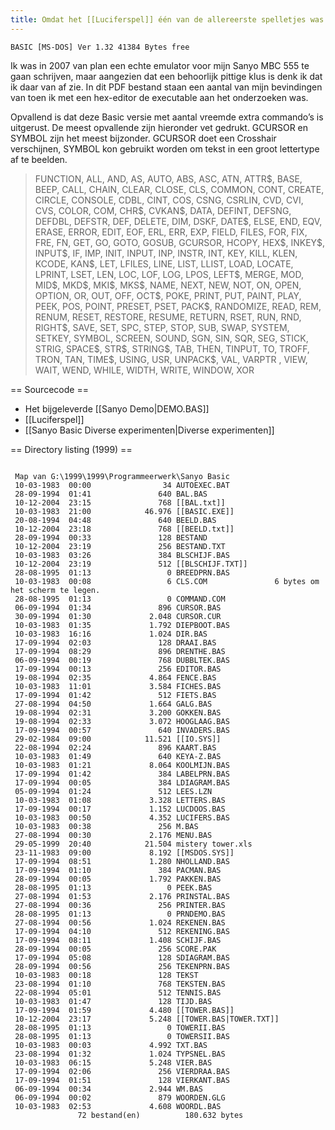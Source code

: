 ```yaml
---
title: Omdat het [[Luciferspel]] één van de allereerste spelletjes was die ik schreef voor mijn destijds al 10 jaar oude [[Sanyo MBC 555]] computer in [[1994]], heb ik een soort van nep-emulator gemaakt zodat je het luciferspel kunt spelen precies zo als ie toen ook werkte.
---
```


<code>BASIC [MS-DOS] Ver 1.32 41384 Bytes free </code>

Ik was in 2007 van plan een echte emulator voor mijn Sanyo MBC 555 te gaan schrijven, maar aangezien dat een behoorlijk pittige klus is denk ik dat ik daar van af zie. In dit PDF bestand staan een aantal van mijn bevindingen van toen ik met een hex-editor de executable aan het onderzoeken was.

Opvallend is dat deze Basic versie met aantal vreemde extra commando’s is uitgerust. De meest opvallende zijn hieronder vet gedrukt. GCURSOR en SYMBOL zijn het meest bijzonder. GCURSOR doet een Crosshair verschijnen, SYMBOL kon gebruikt worden om tekst in een groot lettertype af te beelden.

<blockquote>FUNCTION, ALL, AND, AS, AUTO, ABS, ASC, ATN, ATTR$, BASE, BEEP, CALL, CHAIN, CLEAR, CLOSE, CLS, COMMON, CONT, CREATE, CIRCLE, CONSOLE, CDBL, CINT, COS, CSNG, CSRLIN, CVD, CVI, CVS, COLOR, COM, CHR$, CVKAN$, DATA, DEFINT, DEFSNG, DEFDBL, DEFSTR, DEF, DELETE, DIM, DSKF, DATE$, ELSE, END, EQV, ERASE, ERROR, EDIT, EOF, ERL, ERR, EXP, FIELD, FILES, FOR, FIX, FRE, FN, GET, GO, GOTO, GOSUB, GCURSOR, HCOPY, HEX$, INKEY$, INPUT$, IF, IMP, INIT, INPUT, INP, INSTR, INT, KEY, KILL, KLEN, KCODE, KAN$, LET, LFILES, LINE, LIST, LLIST, LOAD, LOCATE, LPRINT, LSET, LEN, LOC, LOF, LOG, LPOS, LEFT$, MERGE, MOD, MID$, MKD$, MKI$, MKS$, NAME, NEXT, NEW, NOT, ON, OPEN, OPTION, OR, OUT, OFF, OCT$, POKE, PRINT, PUT, PAINT, PLAY, PEEK, POS, POINT, PRESET, PSET, PACK$, RANDOMIZE, READ, REM, RENUM, RESET, RESTORE, RESUME, RETURN, RSET, RUN, RND, RIGHT$, SAVE, SET, SPC, STEP, STOP, SUB, SWAP, SYSTEM, SETKEY, SYMBOL, SCREEN, SOUND, SGN, SIN, SQR, SEG, STICK, STRIG, SPACE$, STR$, STRING$, TAB, THEN, TINPUT, TO, TROFF, TRON, TAN, TIME$, USING, USR, UNPACK$, VAL, VARPTR , VIEW, WAIT, WEND, WHILE, WIDTH, WRITE, WINDOW, XOR</blockquote>

== Sourcecode ==

* Het bijgeleverde [[Sanyo Demo|DEMO.BAS]]
* [[Luciferspel]]
* [[Sanyo Basic Diverse experimenten|Diverse experimenten]]

== Directory listing (1999) ==

<code>
 Map van G:\1999\1999\Programmeerwerk\Sanyo Basic
 10-03-1983  00:00                34 AUTOEXEC.BAT
 28-09-1994  01:41               640 BAL.BAS
 10-12-2004  23:15               768 [[BAL.txt]]
 10-03-1983  21:00            46.976 [[BASIC.EXE]]
 20-08-1994  04:48               640 BEELD.BAS
 10-12-2004  23:18               768 [[BEELD.txt]]
 28-09-1994  00:33               128 BESTAND
 10-12-2004  23:19               256 BESTAND.TXT
 10-03-1983  03:26               384 BLSCHIJF.BAS
 10-12-2004  23:19               512 [[BLSCHIJF.TXT]]
 28-08-1995  01:13                 0 BREEDPRN.BAS
 10-03-1983  00:08                 6 CLS.COM               6 bytes om het scherm te legen.
 28-08-1995  01:13                 0 COMMAND.COM
 06-09-1994  01:34               896 CURSOR.BAS
 30-09-1994  01:30             2.048 CURSOR.CUR
 10-03-1983  01:35             1.792 DIEPBOOT.BAS
 10-03-1983  16:16             1.024 DIR.BAS
 17-09-1994  02:03               128 DRAAI.BAS
 17-09-1994  08:29               896 DRENTHE.BAS
 06-09-1994  00:19               768 DUBBLTEK.BAS
 17-09-1994  00:13               256 EDITOR.BAS
 19-08-1994  02:35             4.864 FENCE.BAS
 10-03-1983  11:01             3.584 FICHES.BAS
 17-09-1994  01:42               512 FIETS.BAS
 27-08-1994  04:50             1.664 GALG.BAS
 19-08-1994  02:31             3.200 GOKKEN.BAS
 19-08-1994  02:33             3.072 HOOGLAAG.BAS
 17-09-1994  00:57               640 INVADERS.BAS
 29-02-1984  09:00            11.521 [[IO.SYS]]
 22-08-1994  02:24               896 KAART.BAS
 10-03-1983  01:49               640 KEYA-Z.BAS
 10-03-1983  01:21             8.064 KOOLMIJN.BAS
 17-09-1994  01:42               384 LABELPRN.BAS
 17-09-1994  00:05               384 LDIAGRAM.BAS
 05-09-1994  01:24               512 LEES.LZN
 10-03-1983  01:08             3.328 LETTERS.BAS
 17-09-1994  00:17             1.152 LUCDOOS.BAS
 10-03-1983  00:50             4.352 LUCIFERS.BAS
 10-03-1983  00:38               256 M.BAS
 27-08-1994  00:30             2.176 MENU.BAS
 29-05-1999  20:40            21.504 mistery tower.xls
 23-11-1983  09:00             8.192 [[MSDOS.SYS]]
 17-09-1994  08:51             1.280 NHOLLAND.BAS
 17-09-1994  01:10               384 PACMAN.BAS
 28-09-1994  00:05             1.792 PAKKEN.BAS
 28-08-1995  01:13                 0 PEEK.BAS
 27-08-1994  01:53             2.176 PRINSTAL.BAS
 27-08-1994  00:36               256 PRINTER.BAS
 28-08-1995  01:13                 0 PRNDEMO.BAS
 27-08-1994  00:56             1.024 REKENEN.BAS
 17-09-1994  04:10               512 REKENING.BAS
 17-09-1994  08:11             1.408 SCHIJF.BAS
 28-09-1994  00:05               256 SCORE.PAK
 17-09-1994  05:08               128 SDIAGRAM.BAS
 28-09-1994  00:56               256 TEKENPRN.BAS
 10-03-1983  00:18               128 TEKST
 23-08-1994  01:10               768 TEKSTEN.BAS
 22-08-1994  05:01               512 TENNIS.BAS
 10-03-1983  01:47               128 TIJD.BAS
 17-09-1994  01:59             4.480 [[TOWER.BAS]]
 10-12-2004  23:17             5.248 [[TOWER.BAS|TOWER.TXT]]
 28-08-1995  01:13                 0 TOWERII.BAS
 28-08-1995  01:13                 0 TOWERSII.BAS
 10-03-1983  00:03             4.992 TXT.BAS
 23-08-1994  01:32             1.024 TYPSNEL.BAS
 10-03-1983  06:15             5.248 VIER.BAS
 17-09-1994  02:06               256 VIERDRAA.BAS
 17-09-1994  01:51               128 VIERKANT.BAS
 06-09-1994  00:34             2.944 WM.BAS
 06-09-1994  00:02               879 WOORDEN.GLG
 10-03-1983  02:53             4.608 WOORDL.BAS
               72 bestand(en)          180.632 bytes
</code>
